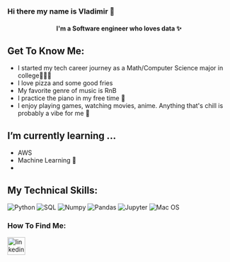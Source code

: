 ### Hi there my name is Vladimir  👋


<h4 align="center">
    I'm a Software engineer who loves data ✨
</h4>

## Get To Know Me:

- I started my tech career journey as a Math/Computer Science major in college👩🏾‍💻
- I love pizza and some good fries 
- My favorite genre of music is RnB 
- I practice the piano in my free time  🎹
- I enjoy playing games, watching movies, anime. Anything that's chill is probably a vibe for me 🥳

## I’m currently learning ...

- AWS
- Machine Learning 🤖
- 

## My Technical Skills: 

![Python](https://img.shields.io/badge/Code-Python-informational?style=flat&logo=Python&color=ffdd54)
![SQL](https://img.shields.io/badge/PostgreSQL-316192?style=for-the-badge&logo=postgresql&logoColor=white) 
![Numpy](https://img.shields.io/badge/Numpy-777BB4?style=for-the-badge&logo=numpy&logoColor=white)
![Pandas](https://img.shields.io/badge/Pandas-2C2D72?style=for-the-badge&logo=pandas&logoColor=white)
![Jupyter](https://img.shields.io/badge/Jupyter-F37626.svg?&style=for-the-badge&logo=Jupyter&logoColor=white) 
![Mac OS](https://img.shields.io/badge/OS-MacOS-informational?style=flat&logo=MacOS&color=F4A259)
### How To Find Me:

[<img src='https://cdn.jsdelivr.net/npm/simple-icons@3.0.1/icons/linkedin.svg' alt='linkedin' height='40'>](https://www.linkedin.com/in/valexis/)  

